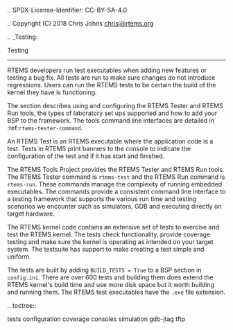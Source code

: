 .. SPDX-License-Identifier: CC-BY-SA-4.0

.. Copyright (C) 2018 Chris Johns <chrisj@rtems.org>

.. _Testing:

Testing
*******

RTEMS developers run test executables when adding new features or testing a bug
fix. All tests are run to make sure changes do not introduce regressions. Users
can run the RTEMS tests to be certain the build of the kernel they have is
functioning.

The section describes using and configuring the RTEMS Tester and RTEMS Run
tools, the types of laboratory set ups supported and how to add your BSP to the
framework. The tools command line interfaces are detailed in
:ref:`rtems-tester-command`.

An RTEMS Test is an RTEMS executable where the application code is a
test. Tests in RTEMS print banners to the console to indicate the configuration
of the test and if it has start and finished.

The RTEMS Tools Project provides the RTEMS Tester and RTEMS Run tools. The
RTEMS Tester command is ``rtems-test`` and the RTEMS Run command is
``rtems-run``. These commands manage the complexity of running embedded
executables. The commands provide a consistent command line interface to a
testing framework that supports the various run time and testing scenarios we
encounter such as simulators, GDB and executing directly on target hardware.

The RTEMS kernel code contains an extensive set of tests to exercise and test
the RTEMS kernel. The tests check functionality, provide coverage testing and
make sure the kernel is operating as intended on your target system. The
testsuite has support to make creating a test simple and uniform.

The tests are built by adding ``BUILD_TESTS = True`` to a BSP section in
``config.ini``. There are over 600 tests and building them does extend the
RTEMS kernel's build time and use more disk space but it worth building and
running them. The RTEMS test executables have the ``.exe`` file extension.

.. toctree::

   tests
   configuration
   coverage
   consoles
   simulation
   gdb-jtag
   tftp
